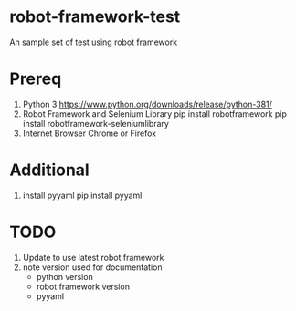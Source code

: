 # robot-framework-test
An sample set of test using robot framework


# Prereq
1. Python 3
                https://www.python.org/downloads/release/python-381/
2. Robot Framework and Selenium Library
                pip install robotframework
                pip install robotframework-seleniumlibrary
3. Internet Browser
                Chrome or Firefox

# Additional
1. install pyyaml
                pip install pyyaml


# TODO
1. Update to use latest robot framework
2. note version used for documentation
    - python version
    - robot framework version
    - pyyaml